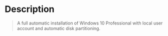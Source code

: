# Description
> A full automatic installation of Windows 10 Professional with local user account and automatic disk partitioning.